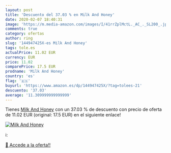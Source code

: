 ```yaml
---
layout: post
title: 'Descuento del 37.03 % en Milk And Honey'
date: 2020-02-07 18:40:31
image: 'https://m.media-amazon.com/images/I/41rrZplMctL._AC_._SL200_.jpg'
comments: true
category: ofertas
author: ring
slug: '144947425X-es Milk And Honey'
tags: tole.es
actualPrice: 11.02 EUR
currency: EUR
price: 11.02
comparePrice: 17.5 EUR
prodname: 'Milk And Honey'
country: 'es'
flag: '🇪🇸'
buyurl: 'https://www.amazon.es/dp/144947425X/?tag=tolees-21'
descuento: '37.03'
average: '11.309999999999999'
---
```


Tienes [Milk And Honey](https://www.amazon.es/dp/144947425X/?tag=tolees-21) con un 37.03 % de descuento con precio de oferta de 11.02 EUR (original: 17.5 EUR) en el siguiente enlace!

[![Milk And Honey](https://m.media-amazon.com/images/I/41rrZplMctL._AC_._SL200_.jpg)](https://www.amazon.es/dp/144947425X/?tag=tolees-21)

ℹ️:


[🛒 Accede a la oferta!!](https://www.amazon.es/dp/144947425X/?tag=tolees-21)
